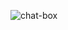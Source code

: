 ![chat-box](https://github.com/ebcengiz/ChatBox/assets/99767648/254fe8a1-9f6e-40f8-9470-7daefe9c7f93)
